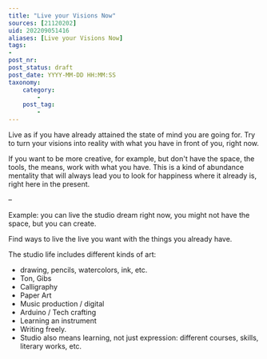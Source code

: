 ```yaml
---
title: "Live your Visions Now"
sources: [21120202]
uid: 202209051416
aliases: [Live your Visions Now]
tags:
-
post_nr:
post_status: draft
post_date: YYYY-MM-DD HH:MM:SS
taxonomy:
    category:
        -
    post_tag:
        -
---
```


Live as if you have already attained the state of mind you are going for. Try to turn your visions into reality with what you have in front of you, right now.

If you want to be more creative, for example, but don't have the space, the tools, the means, work with what you have. This is a kind of abundance mentality that will always lead you to look for happiness where it already is, right here in the present.

–

Example: you can live the studio dream right now, you might not have the space, but you can create.

Find ways to live the live you want with the things you already have.

The studio life includes different kinds of art:
- drawing, pencils, watercolors, ink, etc.
- Ton, Gibs
- Calligraphy
- Paper Art
- Music production / digital
- Arduino / Tech crafting
- Learning an instrument
- Writing freely.
- Studio also means learning, not just expression: different courses, skills, literary works, etc.